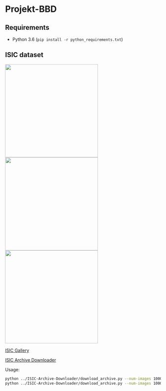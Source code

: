 # Projekt-BBD

## Requirements

* Python 3.6 (`pip install -r python_requirements.txt`)

## ISIC dataset
<img src="sample_images/ISIC_0000000.jpg?raw=true" height="300">
<img src="sample_images/ISIC_0000010.jpg?raw=true" height="300">
<img src="sample_images/ISIC_0000020.jpg?raw=true" height="300">

[ISIC Gallery](https://www.isic-archive.com/#!/topWithHeader/onlyHeaderTop/gallery)  

[ISIC Archive Downloader](https://github.com/GalAvineri/ISIC-Archive-Downloader)

Usage:  
```bash
python ../ISIC-Archive-Downloader/download_archive.py --num-images 1000 -s --images-dir data/ISIC/benign/images --descs-dir data/ISIC/benign/description --seg-dir data/ISIC/benign/segmentation --seg-skill expert --filter benign
python ../ISIC-Archive-Downloader/download_archive.py --num-images 1000 -s --images-dir data/ISIC/malignant/images --descs-dir data/ISIC/malignant/description --seg-dir data/ISIC/malignant/segmentation --seg-skill expert --filter malignant
```